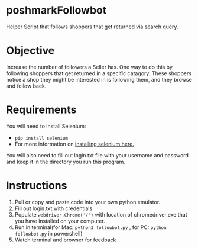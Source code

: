# poshmarkFollowbot
Helper Script that follows shoppers that get returned via search query.

# Objective
Increase the number of followers a Seller has. One way to do this by following shoppers that get returned in a specific catagory. These shoppers notice a shop they might be interested in is following them, and they browse and follow back.

# Requirements
You will need to install Selenium:
- `pip install selenium`
- For more information on [installing selenium here.](https://selenium-python.readthedocs.io/installation.html)

You will also need to fill out login.txt file with your username and password and keep it in the directory you run this program.

# Instructions
1. Pull or copy and paste code into your own python emulator.
2. Fill out login.txt with credentials
3. Populate `webdriver.Chrome('/')` with location of chromedriver.exe that you have installed on your computer.
4. Run in terminal(for Mac: `python3 followbot.py` , for PC: `python followbot.py` in powershell)
5. Watch terminal and browser for feedback
